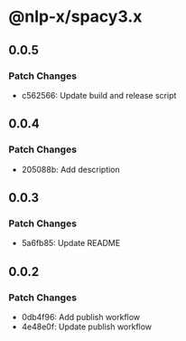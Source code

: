 # @nlp-x/spacy3.x

## 0.0.5

### Patch Changes

- c562566: Update build and release script

## 0.0.4

### Patch Changes

- 205088b: Add description

## 0.0.3

### Patch Changes

- 5a6fb85: Update README

## 0.0.2

### Patch Changes

- 0db4f96: Add publish workflow
- 4e48e0f: Update publish workflow
